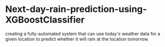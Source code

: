 # Next-day-rain-prediction-using-XGBoostClassifier
creating a fully-automated system that can use today's weather data for a given location to predict whether it will rain at the location tomorrow.
